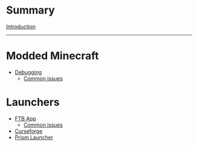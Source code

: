 # Summary

[Introduction](introduction.md)

-----

# Modded Minecraft

- [Debugging](debugging.md)
    - [Common issues](common-issues.md)

# Launchers

- [FTB App](launcher_ftb-app.md)
    - [Common issues](common-issues_ftb-app.md)
- [Curseforge]()
- [Prism Launcher]()
